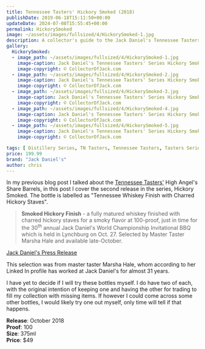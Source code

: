 ```yaml
---
title: Tennessee Tasters' Hickory Smoked (2018)
publishDate: 2019-06-18T15:11:50+00:00
updateDate: 2024-07-08T15:55:45+00:00
permalink: HickorySmoked
image: ~/assets/images/fullsized/4/HickorySmoked-1.jpg
description: A collector's guide to the Jack Daniel's Tennessee Tasters' Series Hickory Smoked release "Tennessee Whiskey Finish with Charred Hickory Staves"
gallery:
  HickorySmoked:
  - image_path: ~/assets/images/fullsized/4/HickorySmoked-1.jpg
    image-caption: Jack Daniel's Tennessee Tasters' Series Hickory Smoked release
    image-copyright: © CollectorOfJack.com
  - image_path: ~/assets/images/fullsized/4/HickorySmoked-2.jpg
    image-caption: Jack Daniel's Tennessee Tasters' Series Hickory Smoked release
    image-copyright: © CollectorOfJack.com
  - image_path: ~/assets/images/fullsized/4/HickorySmoked-3.jpg
    image-caption: Jack Daniel's Tennessee Tasters' Series Hickory Smoked release
    image-copyright: © CollectorOfJack.com
  - image_path: ~/assets/images/fullsized/4/HickorySmoked-4.jpg
    image-caption: Jack Daniel's Tennessee Tasters' Series Hickory Smoked release
    image-copyright: © CollectorOfJack.com
  - image_path: ~/assets/images/fullsized/4/HickorySmoked-5.jpg
    image-caption: Jack Daniel's Tennessee Tasters' Series Hickory Smoked release
    image-copyright: © CollectorOfJack.com

tags: [ Distillery Series, TN Tasters, Tennessee Tasters, Tasters Series, 375ml, Hickory Smoked, Hickory, Tasters ]
price: 199.99
brand: "Jack Daniel's"
author: chris
---
```

In my previous blog post I talked about the [Tennessee Tasters'](/series/tasters-distillery) High Angel's Share Barrels, in this post I cover the second release in the series, Hickory Smoked. The bottle is labelled as "Tennessee Whiskey Finish with Charred Hickory Staves". 

> **Smoked Hickory Finish** - a fully matured whiskey finished with charred hickory staves for a smoky flavor at 100-proof, just in time for the 30<sup>th</sup> annual Jack Daniel's World Championship Invitational BBQ which is held in Lynchburg on Oct. 27. Selected by Master Taster Marsha Hale and available late-October.     

    
[Jack Daniel's Press Release](http://pressroom.jackdaniels.com/jack-daniels-launches-limited-edition-tennessee-tasters-selection/)

This selection was from master taster Marsha Hale, whom according to her Linked In profile has worked at Jack Daniel's for almost 31 years. 

I have yet to decide if I will try these bottles myself. I do have two of each, with the original intention of keeping one and having the other for trading to fill my collection with missing items. If however I could come across some other bottles, I would likely try one out myself, only time will tell if that happens.

**Release**: October 2018  
**Proof**: 100  
**Size**: 375ml  
**Price**: $49


